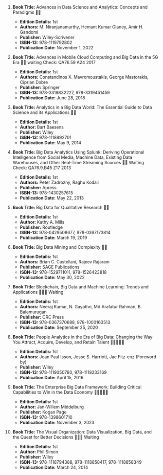 1. **Book Title:** Advances in Data Science and Analytics: Concepts and Paradigms 📒🔐
   - **Edition Details:** 1st
   - **Authors:** M. Niranjanamurthy, Hemant Kumar Gianey, Amir H. Gandomi
   - **Publisher:** Wiley-Scrivener
   - **ISBN-13:** 978-1119792802
   - **Publication Date:** November 1, 2022

2. **Book Title:** Advances in Mobile Cloud Computing and Big Data in the 5G Era 📒🔐 waiting Check: QA76.59 A24 2017
   - **Edition Details:** 1st
   - **Authors:** Constandinos X. Mavromoustakis, George Mastorakis, Ciprian Dobre
   - **Publisher:** Springer
   - **ISBN-13:** 978-3319832227, 978-3319451459
   - **Publication Date:** June 28, 2018

3. **Book Title:** Analytics in a Big Data World: The Essential Guide to Data Science and its Applications 📒🔐
   - **Edition Details:** 1st
   - **Author:** Bart Baesens
   - **Publisher:** Wiley
   - **ISBN-13:** 978-1118892701
   - **Publication Date:** May 9, 2014

4. **Book Title:** Big Data Analytics Using Splunk: Deriving Operational Intelligence from Social Media, Machine Data, Existing Data Warehouses, and Other Real-Time Streaming Sources 📒🔐 Waiting Check: QA76.9.B45 Z17 2013
   - **Edition Details:** 1st
   - **Authors:** Peter Zadrozny, Raghu Kodali
   - **Publisher:** Apress
   - **ISBN-13:** 978-1430257615
   - **Publication Date:** May 22, 2013

5. **Book Title:** Big Data for Qualitative Research 📒🔐
   - **Edition Details:** 1st
   - **Author:** Kathy A. Mills
   - **Publisher:** Routledge
   - **ISBN-13:** 978-0429508677, 978-0367173814
   - **Publication Date:** March 19, 2019

6. **Book Title:** Big Data Mining and Complexity 📒🔐
   - **Edition Details:** 1st
   - **Authors:** Brian C. Castellani, Rajeev Rajaram
   - **Publisher:** SAGE Publications
   - **ISBN-13:** 978-1529711011, 978-1526423818
   - **Publication Date:** May 30, 2022

7. **Book Title:** Blockchain, Big Data and Machine Learning: Trends and Applications 📒🔐🚫 Waiting
   - **Edition Details:** 1st
   - **Authors:** Neeraj Kumar, N. Gayathri, Md Arafatur Rahman, B. Balamurugan
   - **Publisher:** CRC Press
   - **ISBN-13:** 978-0367370688, 978-1000163513
   - **Publication Date:** September 25, 2020

8. **Book Title:** People Analytics in the Era of Big Data: Changing the Way You Attract, Acquire, Develop, and Retain Talent 🚨🚨🚨🚨🚨
   - **Edition Details:** 1st
   - **Authors:** Jean Paul Isson, Jesse S. Harriott, Jac Fitz-enz (Foreword by)
   - **Publisher:** Wiley
   - **ISBN-13:** 978-1119050780, 978-1119233169
   - **Publication Date:** April 15, 2016

9. **Book Title:** The Enterprise Big Data Framework: Building Critical Capabilities to Win in the Data Economy 🚨🚨🚨🚨🚨
   - **Edition Details:** 1st
   - **Author:** Jan-Willem Middelburg
   - **Publisher:** Kogan Page
   - **ISBN-13:** 978-1398601710
   - **Publication Date:** November 3, 2023

10. **Book Title:** The Visual Organization: Data Visualization, Big Data, and the Quest for Better Decisions 📒🔐🚫 Waiting
    - **Edition Details:** 1st
    - **Author:** Phil Simon
    - **Publisher:** Wiley
    - **ISBN-13:** 978-1118794388, 978-1118858417, 978-1118858349
    - **Publication Date:** March 24, 2014
